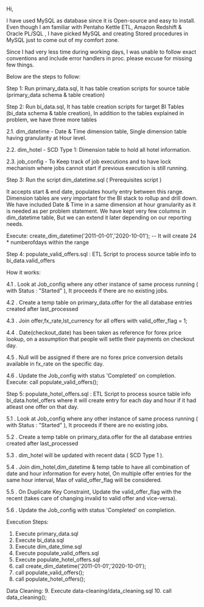 Hi,

I have used MySQL as database since it is Open-source and easy to install. Even though I am familiar with Pentaho Kettle ETL, Amazon Redshift & Oracle PL/SQL , I have picked MySQL and creating Stored procedures in MySQL just to come out of my comfort zone.

Since I had very less time during working days, I was unable to follow exact conventions and include error handlers in proc. please excuse for missing few things.

Below are the steps to follow:

Step 1: Run primary_data.sql, It has table creation scripts for source table (primary_data schema & table creation)

Step 2: Run bi_data.sql, It has table creation scripts for target BI Tables (bi_data schema & table creation), In addition to the tables explained in problem, we have three more tables 

2.1. dim_datetime - Date & Time dimension table, Single dimension table having granularity at Hour level.

2.2. dim_hotel - SCD Type 1: Dimension table to hold all hotel information. 

2.3. job_config - To Keep track of job executions and to have lock mechanism where jobs cannot start if previous execution is still running.

Step 3: Run the script dim_datetime.sql ( Prerequisites script )

It accepts start & end date, populates hourly entry between this range. Dimension tables are very important for the BI stack to rollup and drill down.  We have included Date & Time in a same dimension at hour granularity as it is needed as per problem statement. We have kept very few columns in dim_datetime table, But we can extend it later depending on our reporting needs.

Execute: create_dim_datetime('2011-01-01','2020-10-01'); -- It will create 24 * numberofdays within the range

Step 4: populate_valid_offers.sql : ETL Script to process source table info to bi_data.valid_offers 

How it works:

4.1 . Look at Job_config where any other instance of same process running ( with Status : "Started" ), It proceeds if there are no existing jobs. 

4.2 . Create a temp table on primary_data.offer for the all database entries created after last_processed 

4.3 . Join offer,fx_rate,lst_currency for all offers with valid_offer_flag = 1; 

4.4 . Date(checkout_date) has been taken as reference for forex price lookup, on a assumption that people will settle their payments on checkout day. 

4.5 . Null will be assigned if there are no forex price conversion details available in fx_rate on the specific day.

4.6 . Update the Job_config with status 'Completed' on completion. Execute: call populate_valid_offers();

Step 5: populate_hotel_offers.sql : ETL Script to process source table info bi_data.hotel_offers where it will create entry for each day and hour if it had atleast one offer on that day. 

5.1 . Look at Job_config where any other instance of same process running ( with Status : "Started" ), It proceeds if there are no existing jobs. 

5.2 . Create a temp table on primary_data.offer for the all database entries created after last_processed 

5.3 . dim_hotel will be updated with recent data ( SCD Type 1 ).

5.4 . Join dim_hotel,dim_datetime & temp table to have all combination of date and hour information for every hotel, On multiple offer entries for the same hour interval, Max of valid_offer_flag will be considered. 

5.5 . On Duplicate Key Constraint, Update the valid_offer_flag with the recent (takes care of changing invalid to valid offer and vice-versa).

5.6 . Update the Job_config with status 'Completed' on completion.


Execution Steps:

1. Execute primary_data.sql
2. Execute bi_data.sql
3. Execute dim_date_time.sql
4. Execute populate_valid_offers.sql
5. Execute populate_hotel_offers.sql
6. call create_dim_datetime('2011-01-01','2020-10-01');
7. call populate_valid_offers();
8. call populate_hotel_offers();

Data Cleaning:
9. Execute data-cleaning/data_cleaning.sql
10. call data_cleaning();

